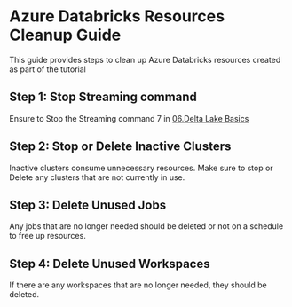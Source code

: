 # Azure Databricks Resources Cleanup Guide

This guide provides steps to clean up Azure Databricks resources created as part of the tutorial

## Step 1: Stop Streaming command

Ensure to Stop the Streaming command 7 in [06.Delta Lake Basics](https://github.com/mahes-a/Azure-Databricks-Data-Engineering-and-Governance/blob/main/06.Delta%20Lake%20Basics.py)

## Step 2: Stop or Delete Inactive Clusters

Inactive clusters consume unnecessary resources. Make sure to stop or Delete any clusters that are not currently in use.


## Step 3: Delete Unused Jobs

Any jobs that are no longer needed should be deleted or not on a schedule to free up resources.


## Step 4: Delete Unused Workspaces

If there are any workspaces that are no longer needed, they should be deleted.





